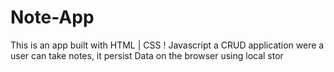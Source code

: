 # Note-App
This is an app built with HTML | CSS ! Javascript a CRUD application were a user can take notes, it persist Data on the browser using local stor
